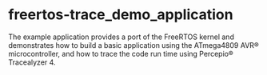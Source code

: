 # freertos-trace_demo_application
The example application provides a port of the FreeRTOS kernel and demonstrates how to build a basic application using the ATmega4809 AVR® microcontroller, and how to trace the code run time using Percepio® Tracealyzer 4.
